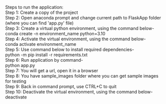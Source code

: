 Steps to run the application:  
Step 1:	Create a copy of the project  
Step 2: Open anaconda prompt and change current path to FlaskApp folder (where you can find 'app.py' file)  
Step 3: Create a virtual python environment, using the command below-  
conda create -n environment_name python=3.10  
Step 4: Activate the virtual environment, using the command below-  
conda activate environment_name  
Step 5: Use command below to install required dependencies-  
python -m pip install -r requirements.txt  
Step 6: Run application by command-  
python app.py  
Step 7: You will get a url, open it in a browser  
Step 8: You have sample_images folder where you can get sample images for testing  
Step 9: Back in command prompt, use CTRL+C to quit  
Step 10: Deactivate the virtual environment, using the command below-  
deactivate  